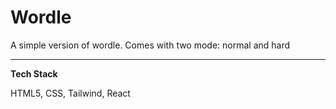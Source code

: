 # Wordle

A simple version of wordle.
Comes with two mode: normal and hard

---

**Tech Stack**

HTML5, CSS, Tailwind, React
